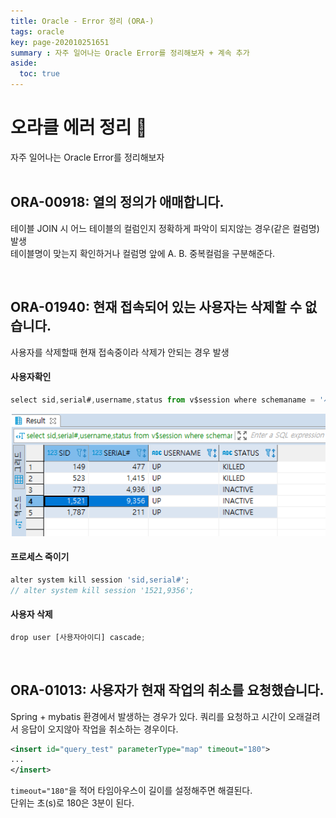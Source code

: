 ```yaml
---
title: Oracle - Error 정리 (ORA-)
tags: oracle
key: page-202010251651
summary : 자주 일어나는 Oracle Error를 정리해보자 + 계속 추가
aside:
  toc: true
---
```

# 오라클 에러 정리 :no_entry_sign:
자주 일어나는 Oracle Error를 정리해보자
<br/>
<br/>

## ORA-00918: 열의 정의가 애매합니다.
테이블 JOIN 시 어느 테이블의 컬럼인지 정확하게 파악이 되지않는 경우(같은 컬럼명) 발생 <br/>
테이블명이 맞는지 확인하거나 컬럼명 앞에 A. B. 중복컬럼을 구분해준다.

<br/>

## ORA-01940: 현재 접속되어 있는 사용자는 삭제할 수 없습니다.
사용자를 삭제할때 현재 접속중이라 삭제가 안되는 경우 발생 <br/>

#### 사용자확인

```javascript
select sid,serial#,username,status from v$session where schemaname = '사용자아이디(대문자)';
```
![Image Alt 텍스트](/assets/images/oracleerror.png)

#### 프로세스 죽이기
```javascript
alter system kill session 'sid,serial#';
// alter system kill session '1521,9356';
```

#### 사용자 삭제
```javascript
drop user [사용자아이디] cascade;
```

<br/>

## ORA-01013: 사용자가 현재 작업의 취소를 요청했습니다.
Spring + mybatis 환경에서 발생하는 경우가 있다.
쿼리를 요청하고 시간이 오래걸려서 응답이 오지않아 작업을 취소하는 경우이다. <br/>

```xml
<insert id="query_test" parameterType="map" timeout="180">
...
</insert>
```

```timeout="180"```을 적어 타임아우스이 길이를 설정해주면 해결된다. <br/>
단위는 초(s)로 180은 3분이 된다. 


<br/><br/><br/><br/>
